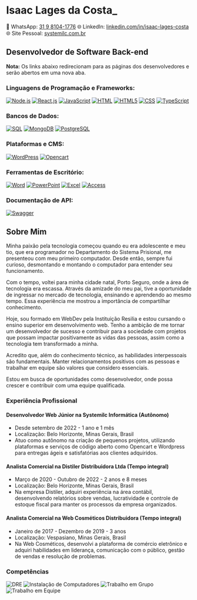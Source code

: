 # Isaac Lages da Costa\_

📱 WhatsApp: [31 9 8104-1776](https://wa.me/5531981041776)
🌐 LinkedIn: [linkedin.com/in/isaac-lages-costa](https://www.linkedin.com/in/isaac-lages-costa)
🌐 Site Pessoal: [systemilc.com.br](https://systemilc.com.br)

## Desenvolvedor de Software Back-end

**Nota:** Os links abaixo redirecionam para as páginas dos desenvolvedores e serão abertos em uma nova aba.

### Linguagens de Programação e Frameworks:

[![Node.js](https://img.shields.io/badge/Node.js-339933?logo=node.js&logoColor=white)](https://nodejs.org/)
[![React.js](https://img.shields.io/badge/React-61DAFB?logo=react&logoColor=white)](https://reactjs.org/)
[![JavaScript](https://img.shields.io/badge/JavaScript-F7DF1E?logo=javascript&logoColor=black)](https://developer.mozilla.org/en-US/docs/Web/JavaScript)
[![HTML](https://img.shields.io/badge/HTML-E34F26?logo=html5&logoColor=white)](https://developer.mozilla.org/en-US/docs/Web/HTML)
[![HTML5](https://img.shields.io/badge/HTML5-E34F26?logo=html5&logoColor=white)](https://developer.mozilla.org/en-US/docs/Web/HTML)
[![CSS](https://img.shields.io/badge/CSS-1572B6?logo=css3&logoColor=white)](https://developer.mozilla.org/en-US/docs/Web/CSS)
[![TypeScript](https://img.shields.io/badge/TypeScript-007ACC?logo=typescript&logoColor=white)](https://www.typescriptlang.org/)

### Bancos de Dados:

[![SQL](https://img.shields.io/badge/SQL-CC2927?logo=mysql&logoColor=white)](https://www.mysql.com/)
[![MongoDB](https://img.shields.io/badge/MongoDB-47A248?logo=mongodb&logoColor=white)](https://www.mongodb.com/)
[![PostgreSQL](https://img.shields.io/badge/PostgreSQL-336791?logo=postgresql&logoColor=white)](https://www.postgresql.org/)

### Plataformas e CMS:

[![WordPress](https://img.shields.io/badge/WordPress-21759B?logo=wordpress&logoColor=white)](https://wordpress.org/)
[![Opencart](https://img.shields.io/badge/OpenCart-FF6600?logo=opencart&logoColor=white)](https://www.opencart.com/)

### Ferramentas de Escritório:

[![Word](https://img.shields.io/badge/Word-2B579A?logo=microsoft-word&logoColor=white)](https://www.microsoft.com/en-us/microsoft-365/get-started-with-office-2019-2016-2013-2010)
[![PowerPoint](https://img.shields.io/badge/PowerPoint-B7472A?logo=microsoft-powerpoint&logoColor=white)](https://www.microsoft.com/en-us/microsoft-365/get-started-with-office-2019-2016-2013-2010)
[![Excel](https://img.shields.io/badge/Excel-217346?logo=microsoft-excel&logoColor=white)](https://www.microsoft.com/en-us/microsoft-365/get-started-with-office-2019-2016-2013-2010)
[![Access](https://img.shields.io/badge/Access-A4373A?logo=microsoft-access&logoColor=white)](https://www.microsoft.com/en-us/microsoft-365/get-started-with-office-2019-2016-2013-2010)

### Documentação de API:

[![Swagger](https://img.shields.io/badge/Swagger-85EA2D?logo=swagger&logoColor=black)](https://swagger.io/)

## Sobre Mim

Minha paixão pela tecnologia começou quando eu era adolescente e meu tio, que era programador no Departamento do Sistema Prisional, me presenteou com meu primeiro computador. Desde então, sempre fui curioso, desmontando e montando o computador para entender seu funcionamento.

Com o tempo, voltei para minha cidade natal, Porto Seguro, onde a área de tecnologia era escassa. Através da amizade do meu pai, tive a oportunidade de ingressar no mercado de tecnologia, ensinando e aprendendo ao mesmo tempo. Essa experiência me mostrou a importância de compartilhar conhecimento.

Hoje, sou formado em WebDev pela Instituição Resilia e estou cursando o ensino superior em desenvolvimento web. Tenho a ambição de me tornar um desenvolvedor de sucesso e contribuir para a sociedade com projetos que possam impactar positivamente as vidas das pessoas, assim como a tecnologia tem transformado a minha.

Acredito que, além do conhecimento técnico, as habilidades interpessoais são fundamentais. Manter relacionamentos positivos com as pessoas e trabalhar em equipe são valores que considero essenciais.

Estou em busca de oportunidades como desenvolvedor, onde possa crescer e contribuir com uma equipe qualificada.

### Experiência Profissional

#### Desenvolvedor Web Júnior na Systemilc Informática (Autônomo)

- Desde setembro de 2022 - 1 ano e 1 mês
- Localização: Belo Horizonte, Minas Gerais, Brasil
- Atuo como autônomo na criação de pequenos projetos, utilizando plataformas e serviços de código aberto como Opencart e Wordpress para entregas ágeis e satisfatórias aos clientes adquiridos.

#### Analista Comercial na Distiler Distribuidora Ltda (Tempo integral)

- Março de 2020 - Outubro de 2022 - 2 anos e 8 meses
- Localização: Belo Horizonte, Minas Gerais, Brasil
- Na empresa Distiler, adquiri experiência na área contábil, desenvolvendo relatórios sobre vendas, lucratividade e controle de estoque fiscal para manter os processos da empresa organizados.

#### Analista Comercial na Web Cosméticos Distribuidora (Tempo integral)

- Janeiro de 2017 - Dezembro de 2019 - 3 anos
- Localização: Vespasiano, Minas Gerais, Brasil
- Na Web Cosméticos, desenvolvi a plataforma de comércio eletrônico e adquiri habilidades em liderança, comunicação com o público, gestão de vendas e resolução de problemas.

### Competências

![DRE](https://img.shields.io/badge/DRE-008000?logo=dre&logoColor=white)
![Instalação de Computadores](https://img.shields.io/badge/Instala%C3%A7%C3%A3o%20de%20Computadores-006400?logo=computer-installation&logoColor=white)
![Trabalho em Grupo](https://img.shields.io/badge/Trabalho%20em%20Grupo-FF69B4?logo=group-work&logoColor=white)
![Trabalho em Equipe](https://img.shields.io/badge/Trabalho%20em%20Equipe-87CEEB?logo=teamwork&logoColor=white)
